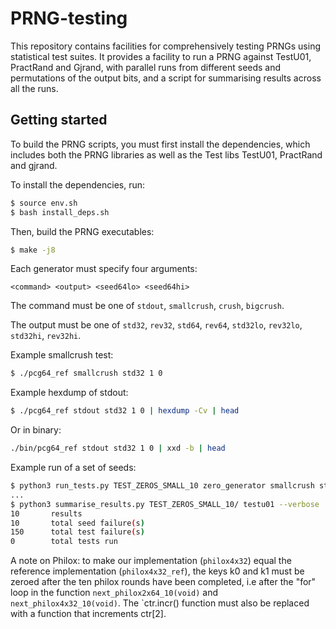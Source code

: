 # PRNG-testing

This repository contains facilities for comprehensively testing PRNGs using
statistical test suites. It provides a facility to run a PRNG against TestU01,
PractRand and Gjrand, with parallel runs from different seeds and permutations
of the output bits, and a script for summarising results across all the runs.

## Getting started

To build the PRNG scripts, you must first install the dependencies, which
includes both the PRNG libraries as well as the Test libs TestU01, PractRand
and gjrand.

To install the dependencies, run:

```bash
$ source env.sh
$ bash install_deps.sh
```

Then, build the PRNG executables:

```bash
$ make -j8
```

Each generator must specify four arguments:

```
<command> <output> <seed64lo> <seed64hi>
```

The command must be one of `stdout`, `smallcrush`, `crush`, `bigcrush`.

The output must be one of `std32`, `rev32`, `std64`, `rev64`, `std32lo`,
`rev32lo`, `std32hi`, `rev32hi`.

Example smallcrush test:

```bash
$ ./pcg64_ref smallcrush std32 1 0
```

Example hexdump of stdout:

```bash
$ ./pcg64_ref stdout std32 1 0 | hexdump -Cv | head
```

Or in binary:

```bash
./bin/pcg64_ref stdout std32 1 0 | xxd -b | head
```

Example run of a set of seeds:

```bash
$ python3 run_tests.py TEST_ZEROS_SMALL_10 zero_generator smallcrush std32 --numseeds 10
...
$ python3 summarise_results.py TEST_ZEROS_SMALL_10/ testu01 --verbose
10       results
10       total seed failure(s)
150      total test failure(s)
0        total tests run
```

A note on Philox: to make our implementation (`philox4x32`) equal the reference
implementation (`philox4x32_ref`), the keys k0 and k1 must be zeroed after the
ten philox rounds have been completed, i.e after the "for" loop in the function
`next_philox2x64_10(void)` and `next_philox4x32_10(void)`. The `ctr.incr()
function must also be replaced with a function that increments ctr[2].
